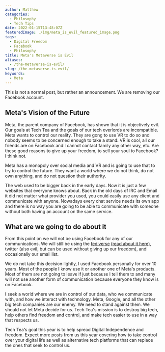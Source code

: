 ```yaml
---
author: Matthew
categories:
  - Philosophy
  - Tech Tips
date: 2022-01-15T13:48:07Z
featuredImage: ./img/meta_is_evil_featured_image.png
tags:
  - Digital Freedom
  - Facebook
  - Philosophy
title: Meta's Metaverse is Evil
aliases:
  - /the-metaverse-is-evil/
slug: /the-metaverse-is-evil/
keywords: 
  - Meta
---
```


This is not a normal post, but rather an announcement. We are removing our Facebook account.

## Meta's Vision of the Future

Meta, the parent company of Facebook, has shown that it is objectively evil. Our goals at Tech Tea and the goals of our tech overlords are incompatible. Meta wants to control our reality. They are gong to use VR to do so and nobody seems to be concerned enough to take a stand. VR is cool, all our friends are on Facebook and I cannot contact family any other way, etc. Are these good reasons to give up your freedom, to sell your soul to Facebook? I think not.

Meta has a monopoly over social media and VR and is going to use that to try to control the future. They want a world where we do not think, do not own anything, and do not question their authority.

The web used to be bigger back in the early days. Now it is just a few websites that everyone knows about. Back in the old days of IRC and Email it did not matter what provider you used, you could easily use any client and communicate with anyone. Nowadays every chat service needs its own app and there is no way you are going to be able to communicate with someone without both having an account on the same service.

## What are we going to do about it

From this point on we will not be using Facebook for any of our communications. We will still be using the  [fediverse](https://social.techtea.io/@matthew) [(read about it here)](https://www.blog.mattlamont.com/mastodon-gateway-to-the-fediverse/), twitter (also evil, but can be used without giving up our freedom), and occasionally our email list. 

We do not take this decision lightly, I used Facebook personally for over 10 years. Most of the people I know use it or another one of Meta's products. Most of them are not going to leave if just because I tell them to and many will not use another form of communication because everyone they know is on Facebook. 

I seek a world where we are in control of our data, who we communicate with, and how we interact with technology. Meta, Google, and all the other big tech companies are our enemy. We need to stand against them. We should not let Meta decide for us. Tech Tea's mission is to destroy big tech, help others find freedom and control, and make tech easier to use in a way that respects us.

Tech Tea's goal this year is to help spread Digital Independence and freedom. Expect more posts from us this year covering how to take control over your digital life as well as alternative tech platforms that can replace the ones that seek to control us.
